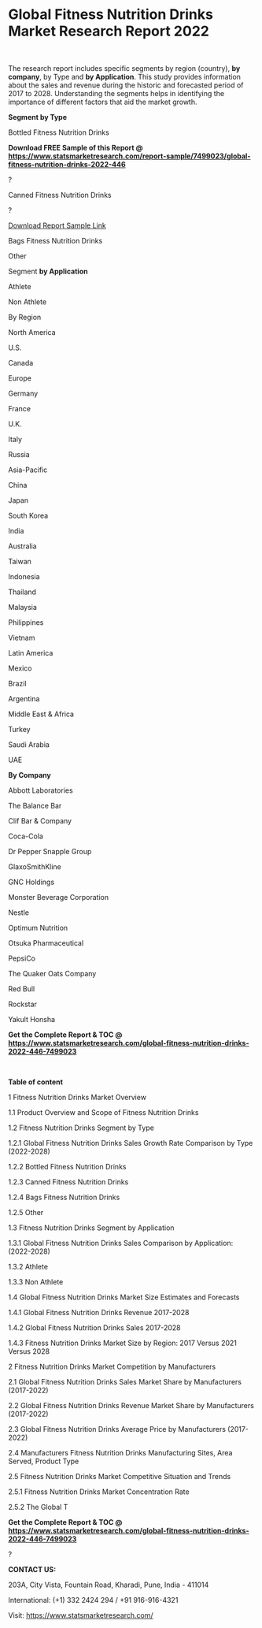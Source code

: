 <h1>Global Fitness Nutrition Drinks Market Research Report 2022</h1><br/><p>The research report includes specific segments by region (country), <strong>by company</strong>, by Type and <strong>by Application</strong>. This study provides information about the sales and revenue during the historic and forecasted period of 2017 to 2028. Understanding the segments helps in identifying the importance of different factors that aid the market growth.</p>
 
 
 
 <p><strong>Segment by Type</strong></p>
 
 
 
 <p>Bottled Fitness Nutrition Drinks</p>
 
 
 
 <div><b>Download FREE Sample of this Report @ <a href="https://www.statsmarketresearch.com/download-free-sample/7499023/global-fitness-nutrition-drinks-2022-446">https://www.statsmarketresearch.com/report-sample/7499023/global-fitness-nutrition-drinks-2022-446</a></b></div>
 
 
 
 <p>? </p>
 
 
 
 <p>Canned Fitness Nutrition Drinks</p>
 
 
 
 <p>? </p>
 
 
 
 <p><a href="https://www.statsmarketresearch.com/download-free-sample/7499023/global-fitness-nutrition-drinks-2022-446">Download Report Sample Link</a></p>
 
 
 
 <p>Bags Fitness Nutrition Drinks</p>
 
 
 
 <p>Other</p>
 
 
 
 <p>Segment <strong>by Application</strong></p>
 
 
 
 <p>Athlete</p>
 
 
 
 <p>Non Athlete</p>
 
 
 
 <p>By Region</p>
 
 
 
 <p>North America</p>
 
 
 
 <p>U.S.</p>
 
 
 
 <p>Canada</p>
 
 
 
 <p>Europe</p>
 
 
 
 <p>Germany</p>
 
 
 
 <p>France</p>
 
 
 
 <p>U.K.</p>
 
 
 
 <p>Italy</p>
 
 
 
 <p>Russia</p>
 
 
 
 <p>Asia-Pacific</p>
 
 
 
 <p>China</p>
 
 
 
 <p>Japan</p>
 
 
 
 <p>South Korea</p>
 
 
 
 <p>India</p>
 
 
 
 <p>Australia</p>
 
 
 
 <p>Taiwan</p>
 
 
 
 <p>Indonesia</p>
 
 
 
 <p>Thailand</p>
 
 
 
 <p>Malaysia</p>
 
 
 
 <p>Philippines</p>
 
 
 
 <p>Vietnam</p>
 
 
 
 <p>Latin America</p>
 
 
 
 <p>Mexico</p>
 
 
 
 <p>Brazil</p>
 
 
 
 <p>Argentina</p>
 
 
 
 <p>Middle East & Africa</p>
 
 
 
 <p>Turkey</p>
 
 
 
 <p>Saudi Arabia</p>
 
 
 
 <p>UAE</p>
 
 
 
 <p><strong>By Company</strong></p>
 
 
 
 <p>Abbott Laboratories</p>
 
 
 
 <p>The Balance Bar</p>
 
 
 
 <p>Clif Bar & Company</p>
 
 
 
 <p>Coca-Cola</p>
 
 
 
 <p>Dr Pepper Snapple Group</p>
 
 
 
 <p>GlaxoSmithKline</p>
 
 
 
 <p>GNC Holdings</p>
 
 
 
 <p>Monster Beverage Corporation</p>
 
 
 
 <p>Nestle</p>
 
 
 
 <p>Optimum Nutrition</p>
 
 
 
 <p>Otsuka Pharmaceutical</p>
 
 
 
 <p>PepsiCo</p>
 
 
 
 <p>The Quaker Oats Company</p>
 
 
 
 <p>Red Bull</p>
 
 
 
 <p>Rockstar</p>
 
 
 
 <p>Yakult Honsha</p>
 
 
 
 <div><b>Get the Complete Report & TOC @ <a href="https://www.statsmarketresearch.com/global-fitness-nutrition-drinks-2022-446-7499023">https://www.statsmarketresearch.com/global-fitness-nutrition-drinks-2022-446-7499023</a></b></div>
 
 
 
 <p><br />
 
 <b>Table of content</b></p>
 
 
 
 <p>1 Fitness Nutrition Drinks Market Overview<br />
 
 1.1 Product Overview and Scope of Fitness Nutrition Drinks<br />
 
 1.2 Fitness Nutrition Drinks Segment by Type<br />
 
 1.2.1 Global Fitness Nutrition Drinks Sales Growth Rate Comparison by Type (2022-2028)<br />
 
 1.2.2 Bottled Fitness Nutrition Drinks<br />
 
 1.2.3 Canned Fitness Nutrition Drinks<br />
 
 1.2.4 Bags Fitness Nutrition Drinks<br />
 
 1.2.5 Other<br />
 
 1.3 Fitness Nutrition Drinks Segment by Application<br />
 
 1.3.1 Global Fitness Nutrition Drinks Sales Comparison by Application: (2022-2028)<br />
 
 1.3.2 Athlete<br />
 
 1.3.3 Non Athlete<br />
 
 1.4 Global Fitness Nutrition Drinks Market Size Estimates and Forecasts<br />
 
 1.4.1 Global Fitness Nutrition Drinks Revenue 2017-2028<br />
 
 1.4.2 Global Fitness Nutrition Drinks Sales 2017-2028<br />
 
 1.4.3 Fitness Nutrition Drinks Market Size by Region: 2017 Versus 2021 Versus 2028<br />
 
 2 Fitness Nutrition Drinks Market Competition by Manufacturers<br />
 
 2.1 Global Fitness Nutrition Drinks Sales Market Share by Manufacturers (2017-2022)<br />
 
 2.2 Global Fitness Nutrition Drinks Revenue Market Share by Manufacturers (2017-2022)<br />
 
 2.3 Global Fitness Nutrition Drinks Average Price by Manufacturers (2017-2022)<br />
 
 2.4 Manufacturers Fitness Nutrition Drinks Manufacturing Sites, Area Served, Product Type<br />
 
 2.5 Fitness Nutrition Drinks Market Competitive Situation and Trends<br />
 
 2.5.1 Fitness Nutrition Drinks Market Concentration Rate<br />
 
 2.5.2 The Global T</p>
 
 
 
 <div><b>Get the Complete Report & TOC @ <a href="https://www.statsmarketresearch.com/global-fitness-nutrition-drinks-2022-446-7499023">https://www.statsmarketresearch.com/global-fitness-nutrition-drinks-2022-446-7499023</a></b></div>
 
 
 
 <p>? </p>
 
 
 
 <p><b>CONTACT US:</b><br />
 
 203A, City Vista, Fountain Road, Kharadi, Pune, India - 411014<br />
 
 International: (+1) 332 2424 294 / +91 916-916-4321<br />
 
 Visit: <a href="https://www.statsmarketresearch.com/">https://www.statsmarketresearch.com/</a></p>